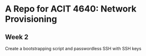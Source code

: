 # A Repo for ACIT 4640: Network Provisioning

## Week 2

Create a bootstrapping script and passwordless SSH with SSH keys

